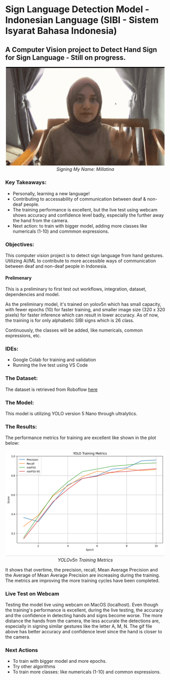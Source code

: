 # Sign Language Detection Model - Indonesian Language (SIBI - Sistem Isyarat Bahasa Indonesia)

## A Computer Vision project to Detect Hand Sign for Sign Language - Still on progress.


<p align="center">
  <img src="./assets/hand_sign_med.gif" alt="Watch the demo" width="500"/><br/>
  <em>Signing My Name: Millatina </em>
</p>

### Key Takeaways:

- Personally, learning a new language!
- Contributing to accessability of communication between deaf & non-deaf people.
- The training performance is excellent, but the live test using webcam shows accuracy and confidence level badly, especially the further away the hand from the camera.
- Next action: to train with bigger model, adding more classes like numericals (1-10) and commmon expressions.


### Objectives:
This computer vision project is to detect sign language from hand gestures. Utilizing AI/ML to contribute to more accessible ways of communication between deaf and non-deaf people in Indonesia.

#### Prelimenary
This is a preliminary to first test out workflows, integration, dataset, dependencies and model. 

As the preliminary model, it's trained on yolov5n which has small capacity, with fewer epochs (10) for faster training, and smaller image size (320 x 320 pixels) for faster inference which can result in lower accuracy. As of now, the training is for only alphabetic SIBI signs which is 26 class. 

Continuously, the classes will be added, like numericals, common expressions, etc. 

### IDEs:
- Google Colab for training and validation
- Running the live test using VS Code

### The Dataset:
The dataset is retrieved from Roboflow [here](https://universe.roboflow.com/my-projects-7vrlf/sign-language-sibi-katux)

### The Model: 

This model is utilizing YOLO version 5 Nano through ultralytics.

### The Results:

The performance metrics for training are excellent like shown in the plot below:
<p align="center">
  <img src="./assets/performance.png" alt="performance metrics" width="500"/><br/>
  <em>YOLOv5n Training Metrics</em>
</p>

It shows that overtime, the precision, recall, Mean Average Precision and the Average of Mean Average Precision are increasing during the training. The metrics are improving the more training cycles have been completed. 


### Live Test on Webcam

Testing the model live using webcam on MacOS (localhost). Even though the training's performance is excellent, during the live testing, the accuracy and the confidence in detecting hands and signs become worse. The more distance the hands from the camera, the less accurate the detections are, especially in signing similar gestures like the letter A, M, N. The gif file above has better accuracy and confidence level since the hand is closer to the camera.

### Next Actions
- To train with bigger model and more epochs.
- Try other algorithms
- To train more classes: like numericals (1-10) and common expressions.

